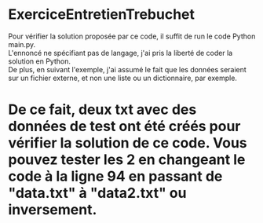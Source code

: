 # ExerciceEntretienTrebuchet

Pour vérifier la solution proposée par ce code, il suffit de run le code Python main.py.  
L'ennoncé ne spécifiant pas de langage, j'ai pris la liberté de coder la solution en Python.  
De plus, en suivant l'exemple, j'ai assumé le fait que les données seraient sur un fichier externe, et non une liste ou un dictionnaire, par exemple.  

# De ce fait, deux txt avec des données de test ont été créés pour vérifier la solution de ce code. Vous pouvez tester les 2 en changeant le code à la ligne 94 en passant de "data.txt" à "data2.txt" ou inversement.
